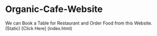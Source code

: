 # Organic-Cafe-Website
We can Book a Table for Restaurant  and Order Food from this Website.(Static)
[Click Here] (index.html)

